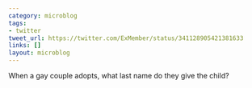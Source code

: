 ```yaml
---
category: microblog
tags:
- twitter
tweet_url: https://twitter.com/ExMember/status/341128905421381633
links: []
layout: microblog
---
```

When a gay couple adopts, what last name do they give the child?
